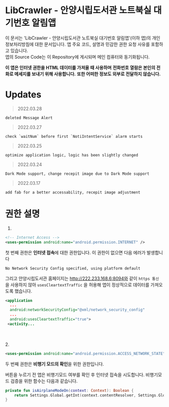 # LibCrawler - 안양시립도서관 노트북실 대기번호 알림앱
이 문서는 'LibCrawler - 안양시립도서관 노트북실 대기번호 알림앱'(이하 앱)의 개인정보처리방침에 대한 문서입니다. 
앱 주요 코드, 설명과 민감한 권한 요청 사유를 포함하고 있습니다. <br>
앱의 Source Code는 이 Repository에 게시되며 메인 컴퓨터와 동기화됩니다. 

**이 앱은 인터넷 권한을 HTML 데이터를 가져올 때 사용하며**
**전화번호 열람은 본인의 전화로 메세지를 보내기 위해 사용합니다.**
**또한 어떠한 정보도 외부로 전달하지 않습니다.**

# Updates

> 2022.03.28
```
deleted Message Alert
```

> 2022.03.27
```
check `waitNum` before first `NotiIntentService` alarm starts
```

> 2022.03.25
```
optimize application logic, logic has been slightly changed
```

> 2022.03.24
```
Dark Mode support, change recepit image due to Dark Mode support
```

> 2022.03.17
```
add fab for a better accessability, recepit image adjustment
```

# 권한 설명
1.
```xml
<!-- Internet Access -->
<uses-permission android:name="android.permission.INTERNET" />  
```
첫 번째 권한은 **인터넷 접속**에 대한 권한입니다. 
이 권한이 없으면 다음 에러가 발생합니다
```
No Network Security Config specified, using platform default  
```

  그리고 안양시립도서관 홈페이지는 
  http://222.233.168.6:8094와 같이 `https 통신` 을 사용하지 않아 
  `usesCleartextTraffic` 을 허용해 앱이 정상적으로 데이터를 가져오도록 했습니다.

```xml
<application  
  ...
  android:networkSecurityConfig="@xml/network_security_config"  
  ... 
  android:usesCleartextTraffic="true">  
 <activity...
```

<br><br>  2. 
```xml
<uses-permission android:name="android.permission.ACCESS_NETWORK_STATE" /> 
```
두 번째 권한은 **비행기 모드의 확인**을 위한 권한입니다.  

버튼을 누르기 전 앱은 비행기모드 여부를 확인 후 인터넷 접속을 시도합니다. 
비행기모드 검증을 위한 함수는 다음과 같습니다. 
```Kotlin
private fun isAirplaneModeOn(context: Context): Boolean {  
    return Settings.Global.getInt(context.contentResolver, Settings.Global.AIRPLANE_MODE_ON, 0) != 0;  
}
```
